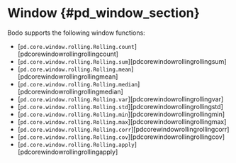 Window {#pd_window_section}
======

Bodo supports the following window functions:


- [`pd.core.window.rolling.Rolling.count`][pdcorewindowrollingrollingcount]   
- [`pd.core.window.rolling.Rolling.sum`][pdcorewindowrollingrollingsum]       
- [`pd.core.window.rolling.Rolling.mean`][pdcorewindowrollingrollingmean]     
- [`pd.core.window.rolling.Rolling.median`][pdcorewindowrollingrollingmedian] 
- [`pd.core.window.rolling.Rolling.var`][pdcorewindowrollingrollingvar]       
- [`pd.core.window.rolling.Rolling.std`][pdcorewindowrollingrollingstd]       
- [`pd.core.window.rolling.Rolling.min`][pdcorewindowrollingrollingmin]       
- [`pd.core.window.rolling.Rolling.max`][pdcorewindowrollingrollingmax]       
- [`pd.core.window.rolling.Rolling.corr`][pdcorewindowrollingrollingcorr]     
- [`pd.core.window.rolling.Rolling.cov`][pdcorewindowrollingrollingcov]       
- [`pd.core.window.rolling.Rolling.apply`][pdcorewindowrollingrollingapply]   

